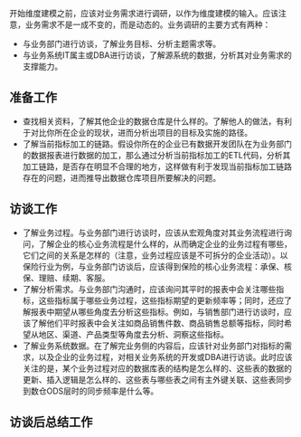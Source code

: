 ​    开始维度建模之前，应该对业务需求进行调研，以作为维度建模的输入。应该注意，业务需求不是一成不变的，而是动态的。业务调研的主要方式有两种：

- 与业务部门进行访谈，了解业务目标、分析主题需求等。
- 与业务系统IT属主或DBA进行访谈，了解源系统的数据，分析其对业务需求的支撑能力。

## 准备工作

- 查找相关资料，了解其他企业的数据仓库是什么样的。了解他人的做法，有利于对比你所在企业的现状，进而分析出项目的目标及实施的路径。
- 了解当前指标加工的链路。假设你所在的企业已有数据开发团队在为业务部门的数据报表进行数据的加工，那么通过分析当前指标加工的ETL代码，分析其加工链路，是否存在明显不合理的地方，这样做有利于发现当前指标加工链路存在的问题，进而推导出数据仓库项目所要解决的问题。

## 访谈工作

- 了解业务过程。与业务部门进行访谈时，应该从宏观角度对其业务流程进行询问，了解企业的核心业务流程是什么样的，从而确定企业的业务过程有哪些，它们之间的关系是怎样的（注意，业务过程应该是不可拆分的企业活动）。以保险行业为例，与业务部门访谈后，应该得到保险的核心业务流程：承保、核保、理赔、续期、客服。
- 了解分析需求。与业务部门沟通时，应该询问其平时的报表中会关注哪些指标，这些指标属于哪些业务过程，这些指标期望的更新频率等；同时，还应了解报表中期望从哪些角度去分析这些指标。例如，与销售部门进行访谈时，应该了解他们平时报表中会关注如商品销售件数、商品销售总额等指标，同时希望从地区、渠道、产品类型等角度去分析、洞察这些指标。
- 了解业务系统数据。在了解完业务侧的内容后，应该针对业务部门对指标的需求，以及企业的业务过程，对相关业务系统的开发或DBA进行访谈。此时应该关注的是，某个业务过程对应的数据库表的结构是怎么样的、这些表的数据的更新、插入逻辑是怎么样的、这些表与哪些表之间有主外键关联、这些表同步到数仓ODS层时的同步频率是什么等。

## 访谈后总结工作

